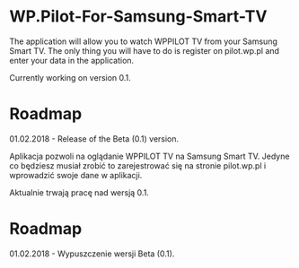 # WP.Pilot-For-Samsung-Smart-TV
The application will allow you to watch WPPILOT TV from your Samsung Smart TV.
The only thing you will have to do is register on pilot.wp.pl and enter your data in the application.

Currently working on version 0.1.

# Roadmap
01.02.2018 - Release of the Beta (0.1) version.

Aplikacja pozwoli na oglądanie WPPILOT TV na Samsung Smart TV. 
Jedyne co będziesz musiał zrobić to zarejestrować się na stronie pilot.wp.pl i wprowadzić swoje dane w aplikacji.

Aktualnie trwają pracę nad wersją 0.1.

# Roadmap

01.02.2018 - Wypuszczenie wersji Beta (0.1).
